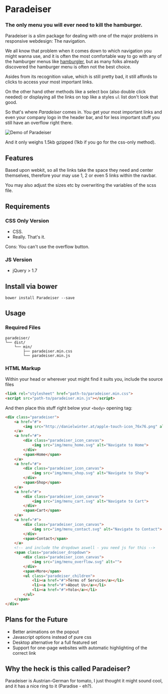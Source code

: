 # Paradeiser

### The only menu you will ever need to kill the hamburger.

Paradeiser is a slim package for dealing with one of the major problems in responsive webdesign: The navigation.

We all know that problem when it comes down to which navigation you might wanna use, and it is often the most comfortable way to go with any of the hamburger menus like [hamburgler](http://johnm.io/project/hamburgler/), but as many folks already discovered the hamburger menu is often not the best choice.

Asides from its recognition value, which is still pretty bad, it still affords to clicks to access your most important links.

On the other hand other methods like a select box (also double click needed) or displaying all the links on top like a styles `ul` list don't look that good.

So that's where _Paradeiser_ comes in. You get your most important links and even your company logo in the header bar, and for less important stuff you still have an overflow right there.

![Demo of Paradeiser](https://raw.github.com/lucidlemon/paradeiser/master/demo/mockup_03.png)

And it only weighs 1.5kb gzipped (1kb if you go for the css-only method).


## Features

Based upon webkit, so all the links take the space they need and center themselves, therefore your may use 1, 2 or even 5 links within the navbar.

You may also adjust the sizes etc by overwriting the variables of the scss file.


## Requirements

### CSS Only Version

* CSS.
* Really. That's it.

Cons: You can't use the overflow button.

### JS Version

* jQuery > 1.7


## Install via bower

`bower install Paradeiser --save`



## Usage

### Required Files

```
paradeiser/
└── dist/
    └── min/ 
	    ├── paradeiser.min.css
	    └── paradeiser.min.js
```


### HTML Markup

Within your head or wherever yout might find it suits you, include the source files

```html
<link rel="stylesheet" href="path-to/paradeiser.min.css">
<script src="path-to/paradeiser.min.js"></script>
```

And then place this stuff right below your `<body>` opening tag:


```html
<div class="paradeiser">
    <a href="#">
        <img src="http://danielwinter.at/apple-touch-icon_76x76.png" alt="Logo of Daniel Winter" class="paradeiser_logo">
    </a>
    <a href="#">
        <div class="paradeiser_icon_canvas">
            <img src="img/menu_home.svg" alt="Navigate to Home">
        </div>
        <span>Home</span>
    </a>
    <a href="#">
        <div class="paradeiser_icon_canvas">
            <img src="img/menu_shop.svg" alt="Navigate to Shop">
        </div>
        <span>Shop</span>
    </a>
    <a href="#">
        <div class="paradeiser_icon_canvas">
            <img src="img/menu_cart.svg" alt="Navigate to Cart">
        </div>
        <span>Cart</span>
    </a>
    <a href="#">
        <div class="paradeiser_icon_canvas">
            <img src="img/menu_contact.svg" alt="Navigate to Contact">
        </div>
        <span>Contact</span>
    </a>
    <!-- and include the dropdown aswell - you need js for this -->
    <span class="paradeiser_dropdown">
        <div class="paradeiser_icon_canvas">
            <img src="img/menu_overflow.svg" alt="">
        </div>
        <span>More</span>
        <ul class="paradeiser_children">
            <li><a href="#">Terms of Service</a></li>
            <li><a href="#">About Us</a></li>
            <li><a href="#">Yolo</a></li>
        </ul>
    </span>
</div>
```

## Plans for the Future

* Better animations on the popout
* Javascript options instead of pure css
* Desktop alternative for a full featured set
* Support for one-page websites with automatic highlighting of the correct link


## Why the heck is this called Paradeiser?

Paradeiser is Austrian-German for tomato, I just thought it might sound cool, and it has a nice ring to it (Paradise - eh?).